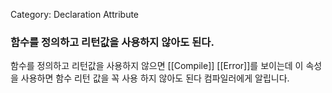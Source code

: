 Category: Declaration Attribute
### 함수를 정의하고 리턴값을 사용하지 않아도 된다.

함수를 정의하고 리턴값을 사용하지 않으면 [[Compile]] [[Error]]를 보이는데
이 속성을 사용하면 함수 리턴 값을 꼭 사용 하지 않아도 된다 컴파일러에게 알립니다.